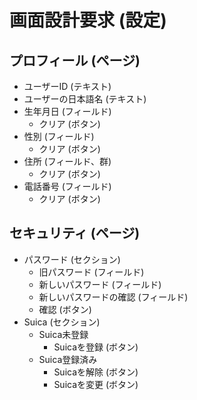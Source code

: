 # 画面設計要求 (設定)

## プロフィール (ページ)

- ユーザーID (テキスト)
- ユーザーの日本語名 (テキスト)
- 生年月日 (フィールド)
  - クリア (ボタン)
- 性別 (フィールド)
  - クリア (ボタン)
- 住所 (フィールド、群)
  - クリア (ボタン)
- 電話番号 (フィールド)
  - クリア (ボタン)

## セキュリティ (ページ)

- パスワード (セクション)
  - 旧パスワード (フィールド)
  - 新しいパスワード (フィールド)
  - 新しいパスワードの確認 (フィールド)
  - 確認 (ボタン)
- Suica (セクション)
  - Suica未登録
    - Suicaを登録 (ボタン)
  - Suica登録済み
    - Suicaを解除 (ボタン)
    - Suicaを変更 (ボタン)
